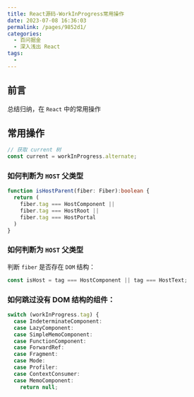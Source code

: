 ```yaml
---
title: React源码-WorkInProgress常用操作
date: 2023-07-08 16:36:03
permalink: /pages/9852d1/
categories:
  - 百问掘金
  - 深入浅出 React
tags:
  - 
---
```




## 前言

总结归纳，在 `React` 中的常用操作



## 常用操作

```typescript
// 获取 current 树
const current = workInProgress.alternate;
```







### 如何判断为 `HOST`  父类型

```typescript
function isHostParent(fiber: Fiber):boolean {
  return (
    fiber.tag === HostComponent ||
    fiber.tag === HostRoot ||
    fiber.tag === HostPortal
  )
}
```



### 如何判断为 `HOST`  父类型

判断 `fiber` 是否存在 `DOM` 结构：

```typescript
const isHost = tag === HostComponent || tag === HostText;
```





### 如何跳过没有 DOM 结构的组件：

```typescript
switch (workInProgress.tag) {
  case IndeterminateComponent:
  case LazyComponent:
  case SimpleMemoComponent:
  case FunctionComponent:
  case ForwardRef:
  case Fragment:
  case Mode:
  case Profiler:
  case ContextConsumer:
  case MemoComponent:
    return null;
```

